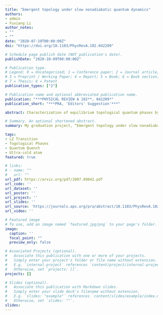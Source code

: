 ```yaml
---
title: "Emergent topology under slow nonadiabatic quantum dynamics"
authors:
- admin
- Fuxiang Li
author_notes:
- ""
- ""
date: "2020-07-19T00:00:00Z"
doi: "https://doi.org/10.1103/PhysRevA.102.042209"

# Schedule page publish date (NOT publication's date).
publishDate: "2020-10-09T00:00:00Z"

# Publication type.
# Legend: 0 = Uncategorized; 1 = Conference paper; 2 = Journal article;
# 3 = Preprint / Working Paper; 4 = Report; 5 = Book; 6 = Book section;
# 7 = Thesis; 8 = Patent
publication_types: ["2"]

# Publication name and optional abbreviated publication name.
publication: "***PHYSICAL REVIEW A 102**, 042209*"
publication_short: "***PRA, 'Editors' Suggestion'***"

abstract: Characterization of equilibrium topological quantum phases by nonequilibrium quench dynamics provides a novel and efficient scheme in detecting topological invariants defined in equilibrium. Nevertheless, most of the previous studies have focused on the ideal sudden quench regime. Here we provide a generic nonadiabatic protocol of slowly quenching the system Hamiltonian and investigate the nonadiabatic dynamical characterization scheme of the topological phase. The slow quench protocol is realized by introducing a Landau-Zener problem with an inversely proportional time dependence, and it can describe, in a unified way, the crossover from the sudden quench regime (deep nonadiabatic limit) to the adiabatic regime. By analytically obtaining the final state vector after nonadiabatic evolution, we can calculate the time-averaged spin polarization and the corresponding topological spin texture. We find that the topological invariants of the postquench Hamiltonian are characterized directly by the values of spin texture on the band inversion surface. Compared to the sudden quench regime, where one has to take an additional step to calculate the gradients of spin polarization, this nonadiabatic characterization provides a minimal scheme for detecting the topological invariants. By studying the slow quench dynamics of three-dimensional topological phases, we show that our findings are not restricted to one- and two-dimensional topological phases under the inversely proportional time-dependent quench protocol, but are also valid for higher-dimensional systems or different quench protocols.

# Summary. An optional shortened abstract.
summary: My graduation project, “Emergent topology under slow nonadiabatic quantum dynamics” published on *Physical Review A* as “**Editors’ Suggestion**” in Oct 2020. 

tags:
- LZ Transition
- Togological Phases
- Quantum Quench
- Ultra-cold atom
featured: true

# links:
# - name: ""
#   url: ""
url_pdf: https://arxiv.org/pdf/2007.09842.pdf
url_code: ''
url_dataset: ''
url_poster: ''
url_project: ''
url_slides: ''
url_source: 'https://journals.aps.org/pra/abstract/10.1103/PhysRevA.102.042209'
url_video: ''

# Featured image
# To use, add an image named `featured.jpg/png` to your page's folder. 
image:
  caption: ''
  focal_point: ""
  preview_only: false

# Associated Projects (optional).
#   Associate this publication with one or more of your projects.
#   Simply enter your project's folder or file name without extension.
#   E.g. `internal-project` references `content/project/internal-project/index.md`.
#   Otherwise, set `projects: []`.
projects: []

# Slides (optional).
#   Associate this publication with Markdown slides.
#   Simply enter your slide deck's filename without extension.
#   E.g. `slides: "example"` references `content/slides/example/index.md`.
#   Otherwise, set `slides: ""`.
slides:
---
```


